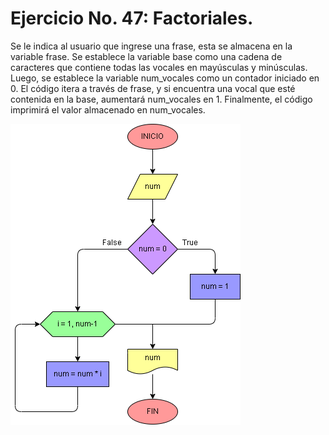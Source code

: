 # Ejercicio No. 47: Factoriales.

Se le indica al usuario que ingrese una frase, esta se almacena en la variable frase. Se establece la variable base como una cadena de caracteres que contiene todas las vocales en mayúsculas y minúsculas. Luego, se establece la variable num_vocales como un contador iniciado en 0. El código itera a través de frase, y si encuentra una vocal que esté contenida en la base, aumentará num_vocales en 1. Finalmente, el código imprimirá el valor almacenado en num_vocales.

![Diagrama](diagrama.png "diagrama de flujo")